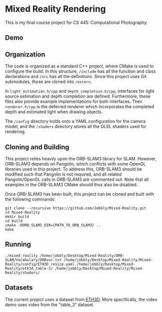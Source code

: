 # Mixed Reality Rendering
This is my final course project for CS 445: Computational Photography. 

## Demo

## Organization

The code is organized as a standard C++ project, where CMake is used to configure the build. In this structure, ``/include`` has all the function and class declarations and ``/src`` has all the definitions. Since this project uses Git submodules, those are cloned into ``/extern``. 

In ``light_estimation.h/cpp`` and ``depth_completion.h/cpp``, interfaces for light source estimation and depth completion are defined. Furthermore, these files also provide example implementations for both interfaces. Then ``renderer.h/cpp`` is the deferred renderer which incorporates the completed depth and estimated light when drawing objects.

The ``/config`` directory holds onto a YAML configuration for the camera model, and the ``/shaders`` directory stores all the GLSL shaders used for rendering.


## Cloning and Building
This project relies heavily upon the ORB-SLAM3 library for SLAM. However, ORB-SLAM3 depends on Pangolin, which conflicts with some OpenGL libraries used in this project. To address this, ORB-SLAM3 should be modified such that Pangolin is not required, and all related Pangolin/OpenGL calls in ORB-SLAM3 are commented out. Note that all examples in the ORB-SLAM3 CMake should thus also be disabled.

Once ORB-SLAM3 has been built, this project can be cloned and built with the following commands:
```
git clone --recursive https://github.com/Jebbly/Mixed-Reality.git
cd Mixed-Reality
mkdir build
cd build
cmake -DORB_SLAM3_DIR={PATH_TO_ORB_SLAM3} ..
make
```


## Running

```
./mixed_reality /home/jebbly/Desktop/Mixed-Reality/ORB-SLAM/Vocabulary/ORBvoc.txt /home/jebbly/Desktop/Mixed-Reality/Mixed-Reality/config/ETH3D_resize.yaml /home/jebbly/Desktop/Mixed-Reality/eth3d_table-3/ /home/jebbly/Desktop/Mixed-Reality/Mixed-Reality/shaders/
```

## Datasets
The current project uses a dataset from [ETH3D](https://www.eth3d.net/slam_datasets). More specifically, the video demo uses video from the "table_3" dataset.